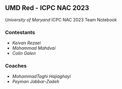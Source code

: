## UMD Red - ICPC NAC 2023

*University of Maryand* ICPC NAC 2023 Team Notebook

### Contestants
* *Keivan Rezaei*
* *Mohammad Mahdvai*
* *Colin Galen*

### Coaches
* *MohammadTaghi Hajiaghayi*
* *Peyman Jabbar-Zadeh*
